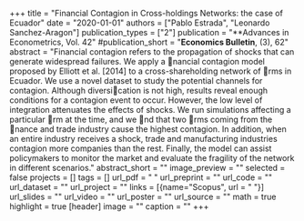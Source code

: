 +++
title = "Financial Contagion in Cross-holdings Networks: the case of Ecuador"
date = "2020-01-01"
authors = ["Pablo Estrada", "Leonardo Sanchez-Aragon"]
publication_types = ["2"]
publication = "**Advances in Econometrics, Vol. 42"
#publication_short = "**Economics Bulletin**, (3), 62"
abstract = "Financial contagion refers to the propagation of shocks that can generate widespread failures. We apply a nancial contagion model proposed by Elliott et al. [2014] to a cross-shareholding network of rms in Ecuador. We use a novel dataset to study the potential channels for contagion. Although diversication is not high, results reveal enough conditions for a contagion event to occur. However, the low level of integration attenuates the effects of shocks. We run simulations affecting a particular rm at the time, and we nd that two rms coming from the nance and trade industry cause the highest contagion. In addition, when an entire industry receives a shock, trade and manufacturing industries contagion more companies than the rest. Finally, the model can assist policymakers to monitor the market and evaluate the fragility of the network in different scenarios."
abstract_short = ""
image_preview = ""
selected = false
projects = []
tags = []
url_pdf = " "
url_preprint = ""
url_code = ""
url_dataset = ""
url_project = ""
links = [{name="Scopus", url = " "}]
url_slides = ""
url_video = ""
url_poster = ""
url_source = ""
math = true
highlight = true
[header]
image = ""
caption = ""
+++
